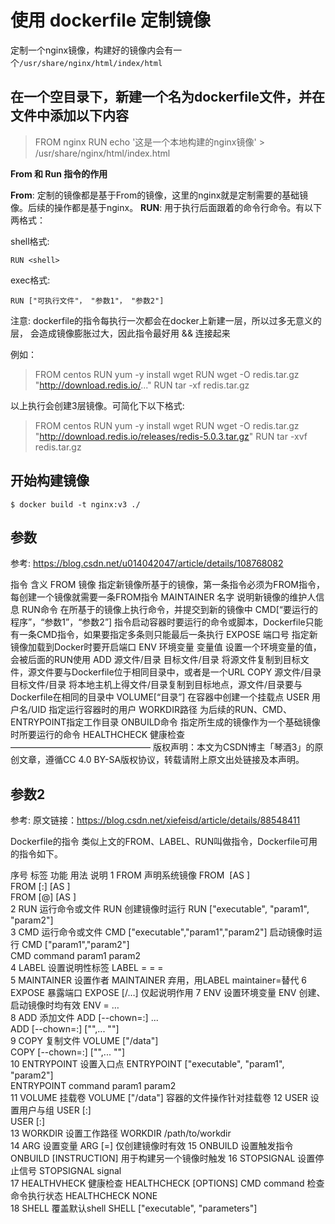 # 使用 dockerfile 定制镜像

定制一个nginx镜像，构建好的镜像内会有一个`/usr/share/nginx/html/index/html`

## 在一个空目录下，新建一个名为dockerfile文件，并在文件中添加以下内容

> FROM nginx
> RUN echo '这是一个本地构建的nginx镜像' > /usr/share/nginx/html/index.html


**From 和 Run 指令的作用**

**From**: 定制的镜像都是基于From的镜像，这里的nginx就是定制需要的基础镜像。后续的操作都是基于nginx。
**RUN**: 用于执行后面跟着的命令行命令。有以下两格式：

shell格式:
```
RUN <shell>
```  

exec格式:
```
RUN ["可执行文件"， "参数1"， "参数2"]
```


注意: dockerfile的指令每执行一次都会在docker上新建一层，所以过多无意义的层， 会造成镜像膨胀过大，因此指令最好用 && 连接起来

例如：
> FROM centos
> RUN yum -y install wget
> RUN wget -O redis.tar.gz "http://download.redis.io/..."
> RUN tar -xf redis.tar.gz

以上执行会创建3层镜像。可简化下以下格式:
> FROM centos
> RUN yum -y install wget
> RUN wget -O redis.tar.gz "http://download.redis.io/releases/redis-5.0.3.tar.gz"
> RUN tar -xvf redis.tar.gz

## 开始构建镜像

```
$ docker build -t nginx:v3 ./
```

## 参数
参考: https://blog.csdn.net/u014042047/article/details/108768082 

指令	含义
FROM 镜像	指定新镜像所基于的镜像，第一条指令必须为FROM指令，每创建一个镜像就需要一条FROM指令
MAINTAINER 名字	说明新镜像的维护人信息
RUN命令	在所基于的镜像上执行命令，并提交到新的镜像中
CMD[“要运行的程序”，“参数1”，“参数2”]	指令启动容器时要运行的命令或脚本，Dockerfile只能有一条CMD指令，如果要指定多条则只能最后一条执行
EXPOSE 端口号	指定新镜像加载到Docker时要开启端口
ENV 环境变量 变量值	设置一个环境变量的值，会被后面的RUN使用
ADD 源文件/目录 目标文件/目录	将源文件复制到目标文件，源文件要与Dockerfile位于相同目录中，或者是一个URL
COPY 源文件/目录 目标文件/目录	将本地主机上得文件/目录复制到目标地点，源文件/目录要与Dockerfile在相同的目录中
VOLUME[“目录”]	在容器中创建一个挂载点
USER 用户名/UID	指定运行容器时的用户
WORKDIR路径	为后续的RUN、CMD、ENTRYPOINT指定工作目录
ONBUILD命令	指定所生成的镜像作为一个基础镜像时所要运行的命令
HEALTHCHECK	健康检查
————————————————
版权声明：本文为CSDN博主「琴酒3」的原创文章，遵循CC 4.0 BY-SA版权协议，转载请附上原文出处链接及本声明。


## 参数2
参考: 原文链接：https://blog.csdn.net/xiefeisd/article/details/88548411

Dockerfile的指令
类似上文的FROM、LABEL、RUN叫做指令，Dockerfile可用的指令如下。

序号	标签	功能	用法	说明
1	FROM	声明系统镜像	FROM <image> [AS <name>]	 
 	 	 	FROM <image>[:<tag>] [AS <name>]	 
 	 	 	FROM <image>[@<digest>] [AS <name>]	 
2	RUN	运行命令或文件	RUN <command>	创建镜像时运行
 	 	 	RUN ["executable", "param1", "param2"]	 
3	CMD	运行命令或文件	CMD ["executable","param1","param2"]	启动镜像时运行
 	 	 	CMD ["param1","param2"]	 
 	 	 	CMD command param1 param2	 
4	LABEL	设置说明性标签	LABEL <key>=<value> <key>=<value> <key>=<value>	 
5	MAINTAINER	设置作者	MAINTAINER <name>	弃用，用LABEL maintainer=替代
6	EXPOSE	暴露端口	EXPOSE <port> [<port>/<protocol>…]	仅起说明作用
7	ENV	设置环境变量	ENV <key> <value>	创建、启动镜像时均有效
 	 	 	ENV <key>=<value> …	 
8	ADD	添加文件	ADD [--chown=<user>:<group>] <src>... <dest>	 
 	 	 	ADD [--chown=<user>:<group>] ["<src>",... "<dest>"]	 
9	COPY	复制文件	VOLUME ["/data"]	 
 	 	 	COPY [--chown=<user>:<group>] ["<src>",... "<dest>"]	 
10	ENTRYPOINT	设置入口点	ENTRYPOINT ["executable", "param1", "param2"]	 
 	 	 	ENTRYPOINT command param1 param2	 
11	VOLUME	挂载卷	VOLUME ["/data"]	容器的文件操作针对挂载卷
12	USER	设置用户与组	USER <user>[:<group>]	 
 	 	 	USER <UID>[:<GID>]	 
13	WORKDIR	设置工作路径	WORKDIR /path/to/workdir	 
14	ARG	设置变量	ARG <name>[=<default value>]	仅创建镜像时有效
15	ONBUILD	设置触发指令	ONBUILD [INSTRUCTION]	用于构建另一个镜像时触发
16	STOPSIGNAL	设置停止信号	STOPSIGNAL signal	 
17	HEALTHVHECK	健康检查	HEALTHCHECK [OPTIONS] CMD command	检查命令执行状态
 	 	 	HEALTHCHECK NONE	 
18	SHELL	覆盖默认shell	SHELL ["executable", "parameters"]	 
